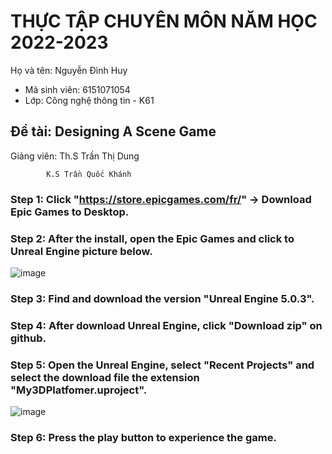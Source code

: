 # THỰC TẬP CHUYÊN MÔN NĂM HỌC 2022-2023
Họ và tên: Nguyễn Đình Huy    
- Mã sinh viên: 6151071054
- Lớp: Công nghệ thông tin - K61

## Đề tài: Designing A Scene Game

Giảng viên: Th.S Trần Thị Dung

            K.S Trần Quốc Khánh
### Step 1: Click "https://store.epicgames.com/fr/" -> Download Epic Games to Desktop.

### Step 2: After the install, open the Epic Games and click to Unreal Engine picture below.

![image](https://github.com/NguyenDinhHuy1032002/Designing-A-Scene-Game/assets/81515703/549ad7ae-4111-4031-a687-885472c3774c)

### Step 3: Find and download the version "Unreal Engine 5.0.3".


### Step 4: After download Unreal Engine, click "Download zip" on github.


### Step 5: Open the Unreal Engine, select "Recent Projects" and select the download file the extension "My3DPlatfomer.uproject".

![image](https://github.com/NguyenDinhHuy1032002/Designing-A-Scene-Game/assets/81515703/e1ce1f5a-51be-4d8c-998e-787e79ee412c)

### Step 6: Press the play button to experience the game.
